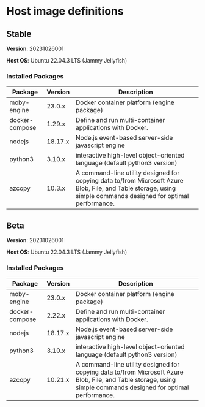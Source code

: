 # Host image definitions
## Stable
**Version**: 20231026001

**Host OS**: Ubuntu 22.04.3 LTS (Jammy Jellyfish)

### Installed Packages
| Package | Version | Description |
|---|---|---|
| moby-engine | 23.0.x | Docker container platform (engine package) |
| docker-compose | 1.29.x | Define and run multi-container applications with Docker. |
| nodejs | 18.17.x | Node.js event-based server-side javascript engine |
| python3 | 3.10.x | interactive high-level object-oriented language (default python3 version) |
| azcopy | 10.3.x | A command-line utility designed for copying data to/from Microsoft Azure Blob, File, and Table storage, using simple commands designed for optimal performance. |

## Beta
**Version**: 20231026001

**Host OS**: Ubuntu 22.04.3 LTS (Jammy Jellyfish)

### Installed Packages
| Package | Version | Description |
|---|---|---|
| moby-engine | 23.0.x | Docker container platform (engine package) |
| docker-compose | 2.22.x | Define and run multi-container applications with Docker. |
| nodejs | 18.17.x | Node.js event-based server-side javascript engine |
| python3 | 3.10.x | interactive high-level object-oriented language (default python3 version) |
| azcopy | 10.21.x | A command-line utility designed for copying data to/from Microsoft Azure Blob, File, and Table storage, using simple commands designed for optimal performance. |

